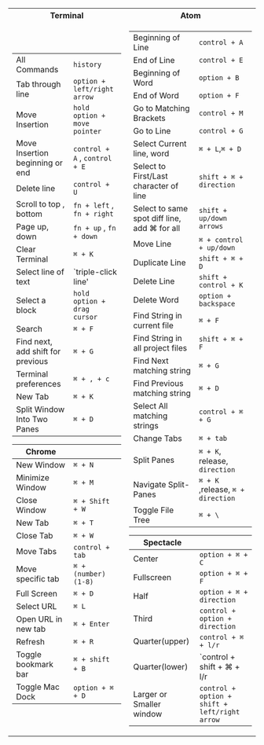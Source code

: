 <table>
<tr><th>Terminal</th><th>Atom</th></tr>
<tr><td>

|||
|--|--|
|All Commands|`history`|
|Tab through line|`option + left/right arrow`|
|Move Insertion|`hold option + move pointer`|
|Move Insertion beginning or end|`control + A` , `control + E`|
|Delete line|`control + U`|
|Scroll to top , bottom|`fn + left` , `fn + right`|
|Page up, down|`fn + up` , `fn + down`|
|Clear Terminal|`⌘ + K`|
|Select line of text|`triple-click line'|
|Select a block|`hold option + drag cursor`|
|Search|`⌘ + F`|
|Find next, add shift for previous|`⌘ + G`|
|Terminal preferences|`⌘ + , + c`|
|New Tab|`⌘ + K`|
|Split Window Into Two Panes|`⌘ + D`|

|Chrome||
|--|--|
|New Window|`⌘ + N`|
|Minimize Window|`⌘ + M`|
|Close Window	|`⌘ + Shift + W`|
|New Tab|`⌘ + T`|
|Close Tab|`⌘ + W`|
|Move Tabs|`control + tab`|
|Move specific tab|`⌘ + (number) (1-8)`|
|Full Screen|`⌘ + D`|
|Select URL|`⌘ L`|
|Open URL in new tab|`⌘ + Enter`|
|Refresh| `⌘ + R`|
|Toggle bookmark bar‏‏‎|`⌘ + shift + B`‏‏‎|
|Toggle Mac Dock|`option + ⌘ + D`|

</td><td>

|||
|--|--|
|Beginning of Line|`control + A`|
|End of Line| `control + E`|
|Beginning of Word|`option + B`|
|End of Word|`option + F`|
|Go to Matching Brackets|`control + M`|
|Go to Line|`control + G`|
|Select Current line, word|`⌘ + L`,`⌘ + D`|
|Select to First/Last character of line|`shift + ⌘ + direction`|
|Select to same spot diff line, add ⌘ for all|`shift + up/down arrows`|
|Move Line|`⌘ + control + up/down`|
|Duplicate Line|`shift + ⌘ + D`|
|Delete Line|`shift + control + K`|
|Delete Word|`option + backspace`|
|Find String in current file|`⌘ + F`|
|Find String in all project files|`shift + ⌘ + F`|
|Find Next matching string|`⌘ + G`|
|Find Previous matching string|`⌘ + D`|
|Select All matching strings|`control + ⌘ + G`|
|Change Tabs|`⌘ + tab`|
|Split Panes|`⌘ + K`, release, `direction`|
|Navigate Split-Panes‎‎|`⌘ + K` ,release, `⌘ + direction`|
|Toggle File Tree|`⌘ + \` |

|Spectacle||
|--|--|
|Center|`option + ⌘ + C`|
|Fullscreen|`option + ⌘ + F`|
|Half|`option + ⌘ + direction`|
|Third|`control + option + direction`|
|Quarter(upper)|`control + ⌘ + l/r`|
|Quarter(lower)|`control + shift + ⌘ + l/r|
|Larger or Smaller window|`control + option + shift + left/right arrow`|

</td></tr> </table>
